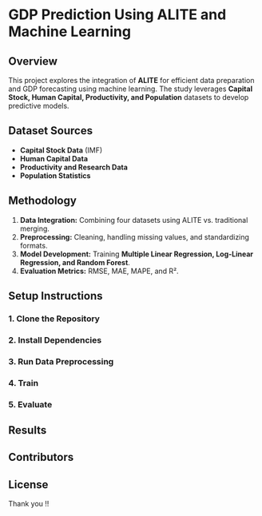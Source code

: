 # GDP Prediction Using ALITE and Machine Learning

## Overview
This project explores the integration of **ALITE** for efficient data preparation and GDP forecasting using machine learning. The study leverages **Capital Stock, Human Capital, Productivity, and Population** datasets to develop predictive models.

## Dataset Sources
- **Capital Stock Data** (IMF)
- **Human Capital Data**
- **Productivity and Research Data**
- **Population Statistics**

## Methodology
1. **Data Integration:** Combining four datasets using ALITE vs. traditional merging.
2. **Preprocessing:** Cleaning, handling missing values, and standardizing formats.
3. **Model Development:** Training **Multiple Linear Regression, Log-Linear Regression, and Random Forest**.
4. **Evaluation Metrics:** RMSE, MAE, MAPE, and R².

## Setup Instructions
### 1. Clone the Repository

### 2. Install Dependencies

### 3. Run Data Preprocessing

### 4. Train

### 5. Evaluate

## Results

## Contributors

## License

Thank you !!
